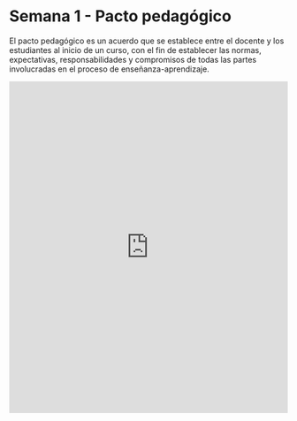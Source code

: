 

# Semana 1 - Pacto pedagógico

El pacto pedagógico es un acuerdo que se establece entre el docente y los estudiantes al inicio de un curso, con el fin de establecer las normas, expectativas, responsabilidades y compromisos de todas las partes involucradas en el proceso de enseñanza-aprendizaje.




<iframe src="https://jfinfocesde.github.io/25b2/assets/pdfs/p1.pdf" width="100%" height="600px" frameborder="0">
    <p>Tu navegador no admite la visualización de PDFs. Puedes descargarlo aquí: 
    <a href="https://jfinfocesde.github.io/25b2/assets/pdfs/p1.pdf">Descargar PDF</a>.</p>
</iframe>














